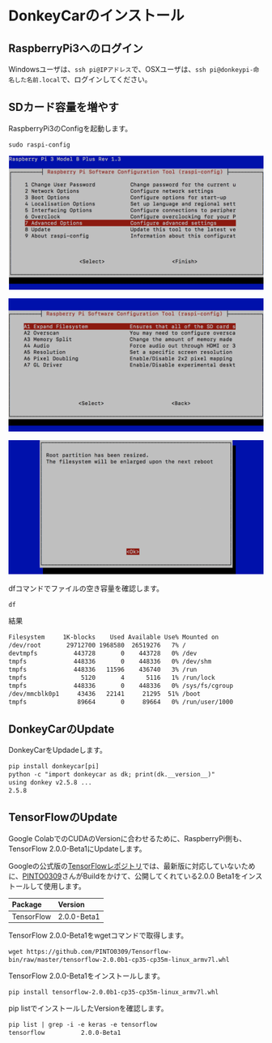 # DonkeyCarのインストール

## RaspberryPi3へのログイン

Windowsユーザは、`ssh pi@IPアドレス`で、OSXユーザは、`ssh pi@donkeypi-命名した名前.local`で、ログインしてください。

## SDカード容量を増やす

RaspberryPi3のConfigを起動します。
```
sudo raspi-config
```

![](./img/conf001.png)

![](./img/conf002.png)

![](./img/conf003.png)


dfコマンドでファイルの空き容量を確認します。
```
df
```

結果
```
Filesystem     1K-blocks    Used Available Use% Mounted on
/dev/root       29712700 1968580  26519276   7% /
devtmpfs          443728       0    443728   0% /dev
tmpfs             448336       0    448336   0% /dev/shm
tmpfs             448336   11596    436740   3% /run
tmpfs               5120       4      5116   1% /run/lock
tmpfs             448336       0    448336   0% /sys/fs/cgroup
/dev/mmcblk0p1     43436   22141     21295  51% /boot
tmpfs              89664       0     89664   0% /run/user/1000
```

## DonkeyCarのUpdate

DonkeyCarをUpdadeします。
```
pip install donkeycar[pi]
python -c "import donkeycar as dk; print(dk.__version__)"
using donkey v2.5.8 ...
2.5.8
```

## TensorFlowのUpdate

Google ColabでのCUDAのVersionに合わせるために、RaspberryPi側も、TensorFlow 2.0.0-Beta1にUpdateします。

Googleの公式版の[TensorFlowレポジトリ](https://github.com/tensorflow/tensorflow)では、最新版に対応していないために、[PINTO0309](https://github.com/PINTO0309)さんがBuildをかけて、公開してくれている2.0.0 Beta1をインストールして使用します。

|Package|Version|
|:--|:--|
|TensorFlow|2.0.0-Beta1|

TensorFlow 2.0.0-Beta1をwgetコマンドで取得します。
```
wget https://github.com/PINTO0309/Tensorflow-bin/raw/master/tensorflow-2.0.0b1-cp35-cp35m-linux_armv7l.whl
```

TensorFlow 2.0.0-Beta1をインストールします。
```
pip install tensorflow-2.0.0b1-cp35-cp35m-linux_armv7l.whl
```

pip listでインストールしたVersionを確認します。
```
pip list | grep -i -e keras -e tensorflow     
tensorflow          2.0.0-Beta1
```